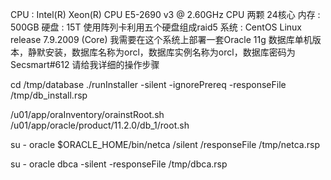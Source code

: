 CPU : Intel(R) Xeon(R) CPU E5-2690 v3 @ 2.60GHz CPU 两颗 24核心
内存 : 500GB
硬盘 : 15T 使用阵列卡利用五个硬盘组成raid5
系统 : CentOS Linux release 7.9.2009 (Core)
我需要在这个系统上部署一套Oracle 11g 数据库单机版本，静默安装，数据库名称为orcl，数据库实例名称为orcl，数据库密码为Secsmart#612
请给我详细的操作步骤

cd /tmp/database
./runInstaller -silent -ignorePrereq -responseFile /tmp/db_install.rsp

/u01/app/oraInventory/orainstRoot.sh
/u01/app/oracle/product/11.2.0/db_1/root.sh



su - oracle
$ORACLE_HOME/bin/netca /silent /responseFile /tmp/netca.rsp

su - oracle
dbca -silent -responseFile /tmp/dbca.rsp